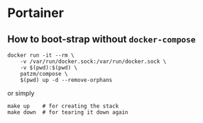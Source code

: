 # Portainer


## How to boot-strap without `docker-compose`
```shell
docker run -it --rm \
    -v /var/run/docker.sock:/var/run/docker.sock \
    -v $(pwd):$(pwd) \
    patzm/compose \
    $(pwd) up -d --remove-orphans
```

or simply
```shell
make up    # for creating the stack
make down  # for tearing it down again
```
